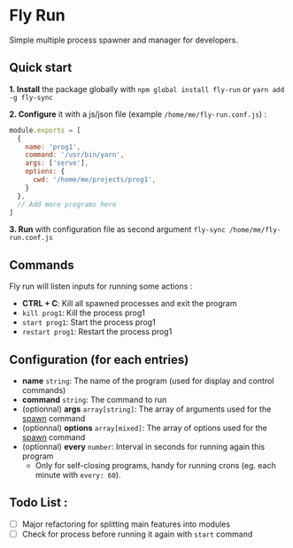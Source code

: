 # Fly Run

Simple multiple process spawner and manager for developers.

## Quick start

**1. Install** the package globally with `npm global install fly-run` or `yarn add -g fly-sync`

**2. Configure** it with a js/json file (example `/home/me/fly-run.conf.js`) :

```js
module.exports = [
  {
    name: 'prog1',
    command: '/usr/bin/yarn',
    args: ['serve'],
    options: {
      cwd: '/home/me/projects/prog1',
    }
  },
  // Add more programs here
]
```

**3. Run** with configuration file as second argument `fly-sync /home/me/fly-run.conf.js`

## Commands

Fly run will listen inputs for running some actions :

- **CTRL + C**: Kill all spawned processes and exit the program
- `kill prog1`: Kill the process prog1
- `start prog1`: Start the process prog1
- `restart prog1`: Restart the process prog1

## Configuration (for each entries)

- **name** `string`: The name of the program (used for display and control commands)
- **command** `string`: The command to run
- (optionnal) **args** `array[string]`: The array of arguments used for the [spawn](https://nodejs.org/api/child_process.html#child_processspawncommand-args-options) command
- (optionnal) **options** `array[mixed]`: The array of options used for the [spawn](https://nodejs.org/api/child_process.html#child_processspawncommand-args-options) command
- (optionnal) **every** `number`: Interval in seconds for running again this program
  - Only for self-closing programs, handy for running crons (eg. each minute with `every: 60`).
  
## Todo List :

- [ ] Major refactoring for splitting main features into modules
- [ ] Check for process before running it again with `start` command